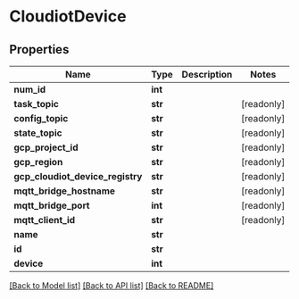 # CloudiotDevice


## Properties
Name | Type | Description | Notes
------------ | ------------- | ------------- | -------------
**num_id** | **int** |  | 
**task_topic** | **str** |  | [readonly] 
**config_topic** | **str** |  | [readonly] 
**state_topic** | **str** |  | [readonly] 
**gcp_project_id** | **str** |  | [readonly] 
**gcp_region** | **str** |  | [readonly] 
**gcp_cloudiot_device_registry** | **str** |  | [readonly] 
**mqtt_bridge_hostname** | **str** |  | [readonly] 
**mqtt_bridge_port** | **int** |  | [readonly] 
**mqtt_client_id** | **str** |  | [readonly] 
**name** | **str** |  | 
**id** | **str** |  | 
**device** | **int** |  | 

[[Back to Model list]](../README.md#documentation-for-models) [[Back to API list]](../README.md#documentation-for-api-endpoints) [[Back to README]](../README.md)


